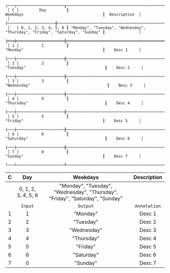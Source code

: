 ```text
 ┌───┬─────────────────────╥──────────────────────────────────────────────────────────────────────────────╥───────────────┐
 │ C │         Day         ║                                   Weekdays                                   ║  Description  │
 │   ├─────────────────────╫──────────────────────────────────────────────────────────────────────────────╫───────────────┤
 │   │ 0, 1, 2, 3, 4, 5, 6 ║ "Monday", "Tuesday", "Wednesday", "Thursday", "Friday", "Saturday", "Sunday" ║               │
 ╞═══╪═════════════════════╬══════════════════════════════════════════════════════════════════════════════╬═══════════════╡
 │ 1 │          1          ║                                   "Monday"                                   ║    Desc 1     │
 ├───┼─────────────────────╫──────────────────────────────────────────────────────────────────────────────╫───────────────┤
 │ 2 │          2          ║                                  "Tuesday"                                   ║    Desc 2     │
 ├───┼─────────────────────╫──────────────────────────────────────────────────────────────────────────────╫───────────────┤
 │ 3 │          3          ║                                 "Wednesday"                                  ║    Desc 3     │
 ├───┼─────────────────────╫──────────────────────────────────────────────────────────────────────────────╫───────────────┤
 │ 4 │          4          ║                                  "Thursday"                                  ║    Desc 4     │
 ├───┼─────────────────────╫──────────────────────────────────────────────────────────────────────────────╫───────────────┤
 │ 5 │          5          ║                                   "Friday"                                   ║    Desc 5     │
 ├───┼─────────────────────╫──────────────────────────────────────────────────────────────────────────────╫───────────────┤
 │ 6 │          6          ║                                  "Saturday"                                  ║    Desc 6     │
 ├───┼─────────────────────╫──────────────────────────────────────────────────────────────────────────────╫───────────────┤
 │ 7 │          0          ║                                   "Sunday"                                   ║    Desc 7     │
 └───┴─────────────────────╨──────────────────────────────────────────────────────────────────────────────╨───────────────┘
```

| C |         Day         |                                   Weekdays                                   | Description  |
|:-:|:-------------------:|:----------------------------------------------------------------------------:|:------------:|
|   | 0, 1, 2, 3, 4, 5, 6 | "Monday", "Tuesday", "Wednesday", "Thursday", "Friday", "Saturday", "Sunday" |              |
|   |       `Input`       |                                   `Output`                                   | `Annotation` |
| 1 |          1          |                                   "Monday"                                   |    Desc 1    |
| 2 |          2          |                                  "Tuesday"                                   |    Desc 2    |
| 3 |          3          |                                 "Wednesday"                                  |    Desc 3    |
| 4 |          4          |                                  "Thursday"                                  |    Desc 4    |
| 5 |          5          |                                   "Friday"                                   |    Desc 5    |
| 6 |          6          |                                  "Saturday"                                  |    Desc 6    |
| 7 |          0          |                                   "Sunday"                                   |    Desc 7    |
